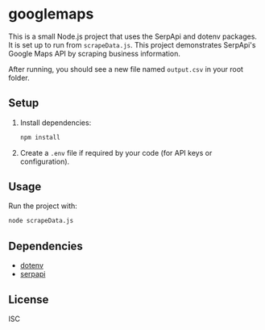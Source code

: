 # googlemaps

This is a small Node.js project that uses the SerpApi and dotenv packages. It is set up to run from `scrapeData.js`. This project demonstrates SerpApi's Google Maps API by scraping business information. 

After running, you should see a new file named `output.csv` in your root folder. 

## Setup

1. Install dependencies:
	```sh
	npm install
	```

2. Create a `.env` file if required by your code (for API keys or configuration).

## Usage

Run the project with:
```sh
node scrapeData.js
```

## Dependencies

- [dotenv](https://www.npmjs.com/package/dotenv)
- [serpapi](https://www.npmjs.com/package/serpapi)

## License

ISC
